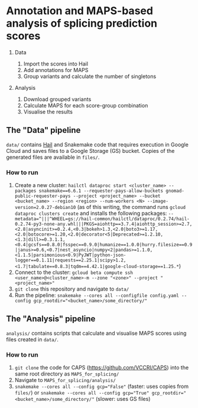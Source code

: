 # Annotation and MAPS-based analysis of splicing prediction scores

1. Data
   1. Import the scores into Hail
   2. Add annotations for MAPS
   3. Group variants and calculate the number of singletons

2. Analysis
   1. Download grouped variants
   2. Calculate MAPS for each score-group combination
   3. Visualise the results

## The "Data" pipeline

`data/` contains [Hail](https://hail.is/) and Snakemake code that requires execution in Google Cloud and saves files to a Google Storage (GS) bucket. Copies of the generated files are available in `files/`.

### How to run

1. Create a new cluster: `hailctl dataproc start <cluster_name> --packages snakemake==6.6.1 --requester-pays-allow-buckets gnomad-public-requester-pays --project <project_name> --bucket <bucket_name> --region <region> --num-workers <N> --image-version=2.0.27-debian10` (as of this writing, the command runs `gcloud dataproc clusters create` and installs the following packages: `--metadata=^|||^WHEEL=gs://hail-common/hailctl/dataproc/0.2.74/hail-0.2.74-py3-none-any.whl|||PKGS=aiohttp==3.7.4|aiohttp_session>=2.7,<2.8|asyncinit>=0.2.4,<0.3|bokeh>1.3,<2.0|boto3>=1.17,<2.0|botocore>=1.20,<2.0|decorator<5|Deprecated>=1.2.10,<1.3|dill>=0.3.1.1,<0.4|gcsfs==0.8.0|fsspec==0.9.0|humanize==1.0.0|hurry.filesize==0.9|janus>=0.6,<0.7|nest_asyncio|numpy<2|pandas>=1.1.0,<1.1.5|parsimonious<0.9|PyJWT|python-json-logger==0.1.11|requests==2.25.1|scipy>1.2,<1.7|tabulate==0.8.3|tqdm==4.42.1|google-cloud-storage==1.25.*`)
2. Connect to the cluster: `gcloud beta compute ssh <user_name>@<cluster_name>-m --zone "<zone>" --project "<project_name>"`
3. `git clone` this repository and navigate to `data/`
4. Run the pipeline: `snakemake --cores all --configfile config.yaml --config gcp_rootdir="<bucket_name>/some_directory/"`

## The "Analysis" pipeline

`analysis/` contains scripts that calculate and visualise MAPS scores using files created in `data/`.

### How to run

1. `git clone` the code for CAPS (https://github.com/VCCRI/CAPS) into the same root directory as `MAPS_for_splicing/`
2. Navigate to `MAPS_for_splicing/analysis/`
3. `snakemake --cores all --config gcp="False"` (faster: uses copies from `files/`) or `snakemake --cores all --config gcp="True" gcp_rootdir="<bucket_name>/some_directory/"` (slower: uses GS files)
